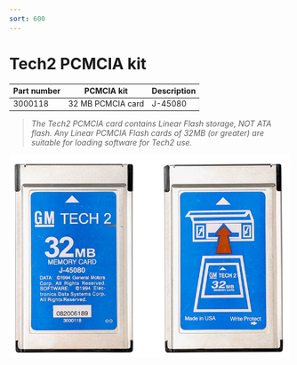 ```yaml
---
sort: 600
---
```

# Tech2 PCMCIA kit

| Part number | PCMCIA kit | Description |
| --- | --- | --- |
| 3000118 | 32 MB PCMCIA card | J-45080 |

>_The Tech2 PCMCIA card contains Linear Flash storage, NOT ATA flash. Any Linear PCMCIA Flash cards of 32MB \(or greater\) are suitable for loading software for Tech2 use._

![](tech2_pcmcia_card.png)